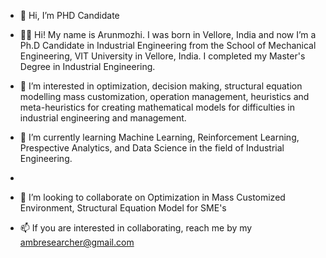 - 👋 Hi, I’m PHD Candidate

- 👨‍🎓 Hi! My name is Arunmozhi. I was born in Vellore, India and now I’m a Ph.D Candidate in Industrial Engineering from the School of Mechanical Engineering, VIT University in Vellore, India. I completed my Master's Degree in Industrial Engineering.

- 👀 I’m interested in optimization, decision making, structural equation modelling mass customization, operation management, heuristics and meta-heuristics for creating mathematical models for difficulties in industrial engineering and management.

- 🌱 I’m currently learning Machine Learning, Reinforcement Learning, Prespective Analytics, and Data Science in the field of Industrial Engineering.
- 
- 💞️ I’m looking to collaborate on Optimization in Mass Customized Environment, Structural Equation Model for SME's

- 📫 If you are interested in collaborating, reach me by my ambresearcher@gmail.com
